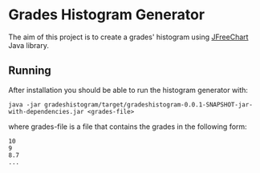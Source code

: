 # Grades Histogram Generator

The aim of this project is to create a grades' histogram using [JFreeChart](https://www.jfree.org/jfreechart/) Java library.

## Running

After installation you should be able to run the histogram generator with:

    java -jar gradeshistogram/target/gradeshistogram-0.0.1-SNAPSHOT-jar-with-dependencies.jar <grades-file>

where grades-file is a file that contains the grades in the following form:

    10
    9
    8.7
    ...
